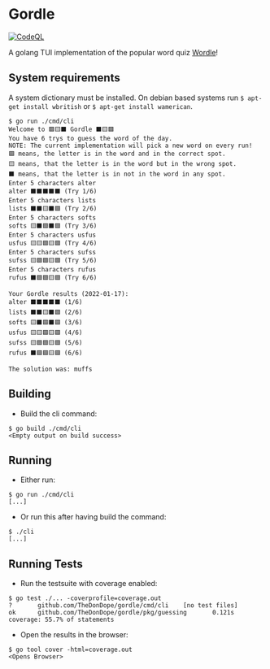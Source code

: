 # Gordle

[![CodeQL](https://github.com/TheDonDope/gordle/actions/workflows/codeql-analysis.yml/badge.svg)](https://github.com/TheDonDope/gordle/actions/workflows/codeql-analysis.yml)

A golang TUI implementation of the popular word quiz [Wordle](https://www.powerlanguage.co.uk/wordle/)!

## System requirements

A system dictionary must be installed. On debian based systems run `$ apt-get install wbritish` or `$ apt-get install wamerican`.

```shell
$ go run ./cmd/cli
Welcome to 🟩🟨⬛ Gordle ⬛🟨🟩
You have 6 trys to guess the word of the day.
NOTE: The current implementation will pick a new word on every run!
🟩 means, the letter is in the word and in the correct spot.
🟨 means, that the letter is in the word but in the wrong spot.
⬛ means, that the letter is in not in the word in any spot.
Enter 5 characters alter
alter ⬛⬛⬛⬛⬛ (Try 1/6)
Enter 5 characters lists
lists ⬛⬛🟨⬛🟩 (Try 2/6)
Enter 5 characters softs
softs 🟨⬛🟩⬛🟩 (Try 3/6)
Enter 5 characters usfus
usfus 🟨🟨🟩🟨🟩 (Try 4/6)
Enter 5 characters sufss
sufss 🟨🟩🟩🟨🟩 (Try 5/6)
Enter 5 characters rufus
rufus ⬛🟩🟩🟨🟩 (Try 6/6)

Your Gordle results (2022-01-17):
alter ⬛⬛⬛⬛⬛ (1/6)
lists ⬛⬛🟨⬛🟩 (2/6)
softs 🟨⬛🟩⬛🟩 (3/6)
usfus 🟨🟨🟩🟨🟩 (4/6)
sufss 🟨🟩🟩🟨🟩 (5/6)
rufus ⬛🟩🟩🟨🟩 (6/6)

The solution was: muffs
```

## Building

- Build the cli command:

```shell
$ go build ./cmd/cli
<Empty output on build success>
```

## Running

- Either run:

```shell
$ go run ./cmd/cli
[...]
```

- Or run this after having build the command:

```shell
$ ./cli
[...]
```

## Running Tests

- Run the testsuite with coverage enabled:

```shell
$ go test ./... -coverprofile=coverage.out
?       github.com/TheDonDope/gordle/cmd/cli    [no test files]
ok      github.com/TheDonDope/gordle/pkg/guessing       0.121s  coverage: 55.7% of statements
```

- Open the results in the browser:

```shell
$ go tool cover -html=coverage.out
<Opens Browser>
```
